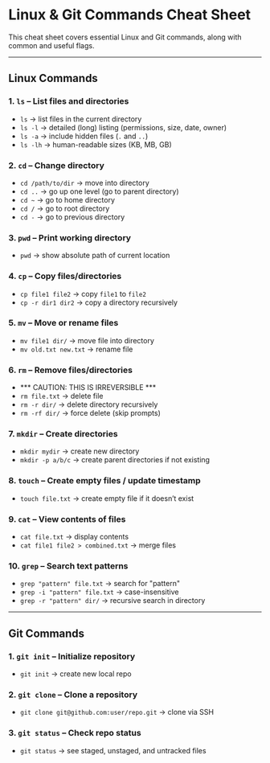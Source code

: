 # Linux & Git Commands Cheat Sheet

This cheat sheet covers essential Linux and Git commands, along with common and useful flags.

---

## Linux Commands

### 1. `ls` – List files and directories
- `ls` -> list files in the current directory
- `ls -l` -> detailed (long) listing (permissions, size, date, owner)
- `ls -a` -> include hidden files (`.` and `..`)
- `ls -lh` -> human-readable sizes (KB, MB, GB)

### 2. `cd` – Change directory
- `cd /path/to/dir` -> move into directory
- `cd ..` -> go up one level (go to parent directory)
- `cd ~` -> go to home directory
- `cd /` -> go to root directory
- `cd -` -> go to previous directory

### 3. `pwd` – Print working directory
- `pwd` -> show absolute path of current location

### 4. `cp` – Copy files/directories
- `cp file1 file2` -> copy `file1` to `file2`
- `cp -r dir1 dir2` -> copy a directory recursively

### 5. `mv` – Move or rename files
- `mv file1 dir/` -> move file into directory
- `mv old.txt new.txt` -> rename file

### 6. `rm` – Remove files/directories
- *** CAUTION: THIS IS IRREVERSIBLE ***
- `rm file.txt` -> delete file
- `rm -r dir/` -> delete directory recursively
- `rm -rf dir/` -> force delete (skip prompts)

### 7. `mkdir` – Create directories
- `mkdir mydir` -> create new directory
- `mkdir -p a/b/c` -> create parent directories if not existing

### 8. `touch` – Create empty files / update timestamp
- `touch file.txt` -> create empty file if it doesn’t exist

### 9. `cat` – View contents of files
- `cat file.txt` -> display contents
- `cat file1 file2 > combined.txt` -> merge files

### 10. `grep` – Search text patterns
- `grep "pattern" file.txt` -> search for "pattern"
- `grep -i "pattern" file.txt` -> case-insensitive
- `grep -r "pattern" dir/` -> recursive search in directory

---

## Git Commands  

### 1. `git init` – Initialize repository
- `git init` -> create new local repo

### 2. `git clone` – Clone a repository
- `git clone git@github.com:user/repo.git` -> clone via SSH

### 3. `git status` – Check repo status
- `git status` -> see staged, unstaged, and untracked files


